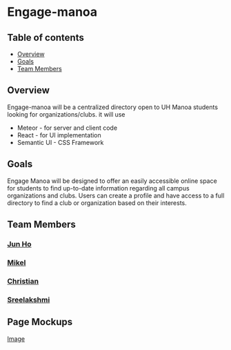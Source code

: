 # Engage-manoa

## Table of contents
- [Overview](#overview)
- [Goals](#goals)
- [Team Members](#team-members)



## Overview

Engage-manoa will be a centralized directory open to UH Manoa students looking for organizations/clubs. it will use

- Meteor - for server and client code
- React - for UI implementation
- Semantic UI - CSS Framework

## Goals
Engage Manoa will be designed to offer an easily accessible online space for students to find up-to-date information regarding all campus organizations and clubs. Users can create a profile and have access to a full directory to find a club or organization based on their interests. 

## Team Members
### [Jun Ho](https://junhocs.github.io)
### [Mikel](https://mikel-ishihara.github.io/)
### [Christian](https://www.notion.so/Christian-Pak-Portfolio-2020-554fded38ce9497198e62aaeca8b3b52)
### [Sreelakshmi](https://smkutty.github.io/)

## Page Mockups
[Image]('Photos/landing-page-not-logged-in.jpg')
